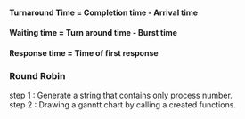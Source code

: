 <h4>Turnaround Time = Completion time - Arrival time</h4>
<h4>Waiting time = Turn around time - Burst time</h4>
<h4>Response time = Time of first response</h4>

<h3>Round Robin</h3>
step 1 : Generate a string that contains only process number.<br>
step 2 : Drawing a ganntt chart by calling a created functions.
